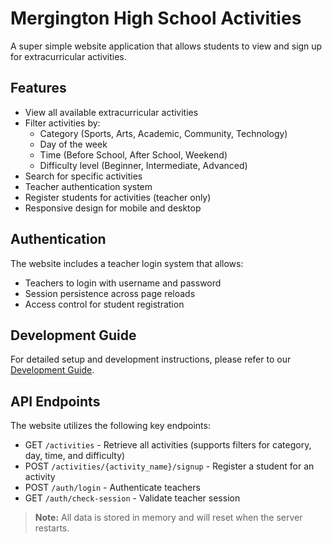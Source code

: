 # Mergington High School Activities

A super simple website application that allows students to view and sign up for extracurricular activities.

## Features

- View all available extracurricular activities
- Filter activities by:
  - Category (Sports, Arts, Academic, Community, Technology)
  - Day of the week
  - Time (Before School, After School, Weekend)
  - Difficulty level (Beginner, Intermediate, Advanced)
- Search for specific activities
- Teacher authentication system
- Register students for activities (teacher only)
- Responsive design for mobile and desktop

## Authentication

The website includes a teacher login system that allows:
- Teachers to login with username and password
- Session persistence across page reloads
- Access control for student registration

## Development Guide

For detailed setup and development instructions, please refer to our [Development Guide](../docs/how-to-develop.md).

## API Endpoints

The website utilizes the following key endpoints:
- GET `/activities` - Retrieve all activities (supports filters for category, day, time, and difficulty)
- POST `/activities/{activity_name}/signup` - Register a student for an activity
- POST `/auth/login` - Authenticate teachers
- GET `/auth/check-session` - Validate teacher session

> **Note:** All data is stored in memory and will reset when the server restarts.
